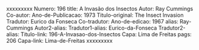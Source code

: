 xxxxxxxxx
Numero: 196
title: A Invasão dos Insectos
Autor: Ray Cummings
Co-autor: 
Ano-de-Publicacao: 1973
Titulo-original: The Insect Invasion
Tradutor: Eurico da Fonseca
Co-tradutor: 
Ano-de-edicao: 1967
alias: Ray-Cummings
Autor2-alias: 
Tradutor1-alias: Eurico-da-Fonseca
Tradutor2-alias: 
Titulo-link: 196-A-Invasao-dos-Insectos
Capa: Lima de Freitas
pags: 206
Capa-link: Lima-de-Freitas
xxxxxxxxx